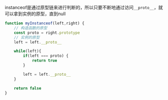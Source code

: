 instanceof是通过原型链来进行判断的，所以只要不断地通过访问`__proto__`，就可以拿到实例的原型，直到null

```js
function myInstanceof(left,right) {
    // 构造函数的原型
    const proto = right.prototype
    // 实例的原型
    left = left.__proto__

    while(left){
        if(left === proto) {
            return true
        }

        left = left.__proto__
    }

    return false
}
```